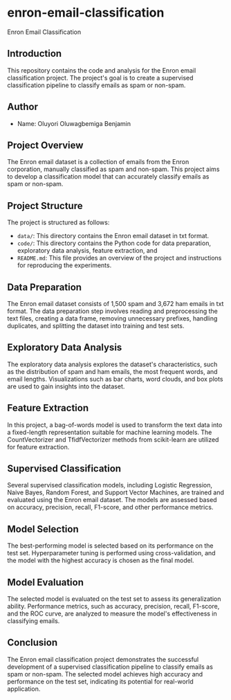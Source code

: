 # enron-email-classification
Enron Email Classification

## Introduction
This repository contains the code and analysis for the Enron email classification project. The project's goal is to create a supervised classification pipeline to classify emails as spam or non-spam.

## Author
- Name: Oluyori Oluwagbemiga Benjamin


## Project Overview
The Enron email dataset is a collection of emails from the Enron corporation, manually classified as spam and non-spam. This project aims to develop a classification model that can accurately classify emails as spam or non-spam.

## Project Structure
The project is structured as follows:
- `data/`: This directory contains the Enron email dataset in txt format.
- `code/`: This directory contains the Python code for data preparation, exploratory data analysis, feature extraction, and 
- `README.md`: This file provides an overview of the project and instructions for reproducing the experiments.

## Data Preparation
The Enron email dataset consists of 1,500 spam and 3,672 ham emails in txt format. The data preparation step involves reading and preprocessing the text files, creating a data frame, removing unnecessary prefixes, handling duplicates, and splitting the dataset into training and test sets.

## Exploratory Data Analysis
The exploratory data analysis explores the dataset's characteristics, such as the distribution of spam and ham emails, the most frequent words, and email lengths. Visualizations such as bar charts, word clouds, and box plots are used to gain insights into the dataset.

## Feature Extraction
In this project, a bag-of-words model is used to transform the text data into a fixed-length representation suitable for machine learning models. The CountVectorizer and TfidfVectorizer methods from scikit-learn are utilized for feature extraction.

## Supervised Classification
Several supervised classification models, including Logistic Regression, Naive Bayes, Random Forest, and Support Vector Machines, are trained and evaluated using the Enron email dataset. The models are assessed based on accuracy, precision, recall, F1-score, and other performance metrics.

## Model Selection
The best-performing model is selected based on its performance on the test set. Hyperparameter tuning is performed using cross-validation, and the model with the highest accuracy is chosen as the final model.

## Model Evaluation
The selected model is evaluated on the test set to assess its generalization ability. Performance metrics, such as accuracy, precision, recall, F1-score, and the ROC curve, are analyzed to measure the model's effectiveness in classifying emails.

## Conclusion
The Enron email classification project demonstrates the successful development of a supervised classification pipeline to classify emails as spam or non-spam. The selected model achieves high accuracy and performance on the test set, indicating its potential for real-world application.


